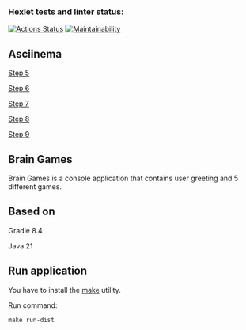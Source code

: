 ### Hexlet tests and linter status:
[![Actions Status](https://github.com/d1z3d/java-project-61/actions/workflows/hexlet-check.yml/badge.svg)](https://github.com/d1z3d/java-project-61/actions) [![Maintainability](https://api.codeclimate.com/v1/badges/c6772354598f92e01279/maintainability)](https://codeclimate.com/github/d1z3d/java-project-61/maintainability)

## Asciinema
[Step 5](https://asciinema.org/a/YyrpQ3MGtMsKrdczgwKC1HlGr)

[Step 6](https://asciinema.org/a/WhzUpJN1N49osCvTHJvkiFME6)

[Step 7](https://asciinema.org/a/r0EFutRkLlyOtOWR2TGHOiILS)

[Step 8](https://asciinema.org/a/5qdM7TdXYudftakqqrOAkrirA)

[Step 9](https://asciinema.org/a/lhz5MzC2SwpefV7QBK6ZSk14e)

## Brain Games
Brain Games is a console application that contains user greeting and 5 different games. 

## Based on
Gradle 8.4

Java 21

## Run application
You have to install the [make](https://guides.hexlet.io/ru/makefile-as-task-runner/?_gl=1*1b2sh59*_ga*NzQ5MzAxNTIzLjE2OTkyOTM2MTc.*_ga_PM3R85EKHN*MTcwMjIyNTQ0MS4xMDguMS4xNzAyMjI3OTYzLjYwLjAuMA..*_ga_WWGZ6EVHEY*MTcwMjIyNTQ0MS4xMTEuMS4xNzAyMjI3OTYzLjYwLjAuMA..) utility.

Run command:
```
make run-dist
```
